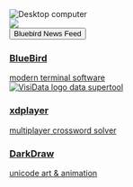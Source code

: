 
<div class="computer">
<img src="/computer.png" alt="Desktop computer" />
<div class="screen">
<img id="screenimage" src="/blackpixel.png" />
</div>
</div>

<button onclick="ml_account('webforms', '3830851', 'i4f5p2', 'show')">
  Bluebird News Feed
</button>

<div id="projects">

<a href="/about">
<div id="bluebird" class="project" onmouseover="document.getElementById('screenimage').src='/about.png';">
<div class="label">
<h3>BlueBird</h3>
modern terminal software
</div>
</div>
</a>

<a href="https://visidata.org">
<div id="visidata" class="project" onmouseover="document.getElementById('screenimage').src='https://www.visidata.org/freq-move-row.gif';">
<div class="label">
<img src="/vdlogo.png" alt="VisiData logo"/>
data supertool
</div>
</div>
</a>


<a href="/xdplayer">
<div id="xdplayer" class="project" onmouseover="document.getElementById('screenimage').src='https://bluebird.workmuch.com/screenshot1.gif';">
<div class="label">
<h3>xdplayer</h3>
multiplayer crossword solver
</div>
</div>
</a>

<a href="/darkdraw">
<div id="darkdraw" class="project" onmouseover="document.getElementById('screenimage').src='/dwimmer_faerie-fire.gif';">
<div class="label">
<h3>DarkDraw</h3>
unicode art & animation
</div>
</div>
</a>
<!--a href="/letterdash">
<div class="project">
<div class="label">
<h3>LetterDash</h3>
unicode arcade game
</div>
</div>
</a-->

<!--a href="/acquire">
<div id="acquire" class="project" onmouseover="document.getElementById('screenimage').src='/acquire.png';">
<div class="label">
<h3>Acquire</h3>
board game mockup
</div>
</div>
</a-->

<!--a href="https://github.com/devottys">
<div id="devottys" class="project" onmouseover="document.getElementById('screenimage').src='https://www.visidata.org/devottys.gif';">
<div class="label">
<h3>devottys</h3>
player characters
</div>
</div>
</a-->

</div>
